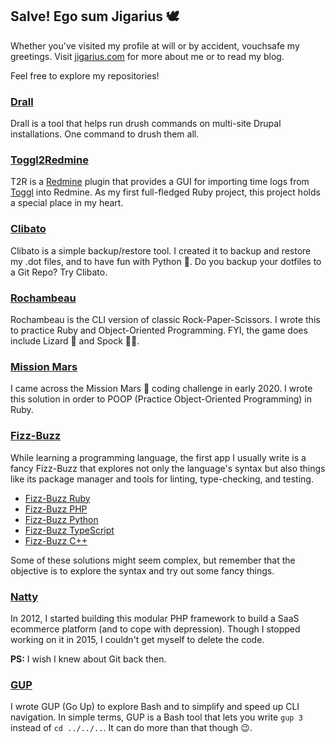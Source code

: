 ## Salve! Ego sum Jigarius 🕊

Whether you've visited my profile at will or by accident, vouchsafe my greetings.
Visit [jigarius.com](https://jigarius.com/) for more about me or to read my blog.

Feel free to explore my repositories!

### [Drall](https://github.com/jigarius/drall)

Drall is a tool that helps run drush commands on multi-site Drupal installations.
One command to drush them all.

### [Toggl2Redmine](https://github.com/jigarius/toggl2redmine)

T2R is a [Redmine](https://redmine.org/) plugin that provides a GUI for
importing time logs from [Toggl](https://toggl.com/) into Redmine. As my first
full-fledged Ruby project, this project holds a special place in my heart.

### [Clibato](https://github.com/jigarius/clibato)

Clibato is a simple backup/restore tool. I created it to backup and restore
my .dot files, and to have fun with Python 🐍. Do you backup your dotfiles to
a Git Repo? Try Clibato.

### [Rochambeau](https://github.com/jigarius/rochambeau)

Rochambeau is the CLI version of classic Rock-Paper-Scissors. I wrote this
to practice Ruby and Object-Oriented Programming. FYI, the game does include
Lizard 🦎 and Spock 🖖🏽.

### [Mission Mars](https://github.com/jigarius/mission-mars)

I came across the Mission Mars 👾 coding challenge in early 2020. I wrote this
solution in order to POOP (Practice Object-Oriented Programming) in Ruby.

### [Fizz-Buzz](https://github.com/jigarius?tab=repositories&q=fizz-buzz)

While learning a programming language, the first app I usually write is a
fancy Fizz-Buzz that explores not only the language's syntax but also things
like its package manager and tools for linting, type-checking, and testing.

  * [Fizz-Buzz Ruby](https://github.com/jigarius/fizz-buzz-ruby)
  * [Fizz-Buzz PHP](https://github.com/jigarius/fizz-buzz-php)
  * [Fizz-Buzz Python](https://github.com/jigarius/fizz-buzz-python)
  * [Fizz-Buzz TypeScript](https://github.com/jigarius/fizz-buzz-typescript)
  * [Fizz-Buzz C++](https://github.com/jigarius/fizz-buzz-cpp)

Some of these solutions might seem complex, but remember that the objective is
to explore the syntax and try out some fancy things.

### [Natty](https://github.com/jigarius/natty)

In 2012, I started building this modular PHP framework to  build a
SaaS ecommerce platform (and to cope with depression). Though I stopped
working on it in 2015, I couldn't get myself to delete the code.

**PS:** I wish I knew about Git back then.

### [GUP](https://github.com/jigarius/gup)

I wrote GUP (Go Up) to explore Bash and to simplify and speed up CLI navigation.
In simple terms, GUP is a Bash tool that lets you write `gup 3` instead of
`cd ../../..`. It can do more than that though 😉.
